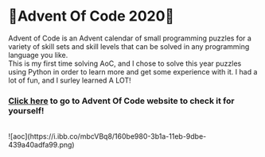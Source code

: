 # 🎄Advent Of Code 2020🎄
Advent of Code is an Advent calendar of small programming puzzles for a variety of skill sets and skill levels that can be solved in any programming language you like.
<br /> 
This is my first time solving AoC, and I chose to solve this year puzzles using Python in order to learn more and get some experience with it.
I had a lot of fun, and I surley learned A LOT!
<br /> 
### [Click here](https://adventofcode.com/2020) to go to Advent Of Code website to check it for yourself!
 <br /> 
![aoc](https://i.ibb.co/mbcVBq8/160be980-3b1a-11eb-9dbe-439a40adfa99.png)
